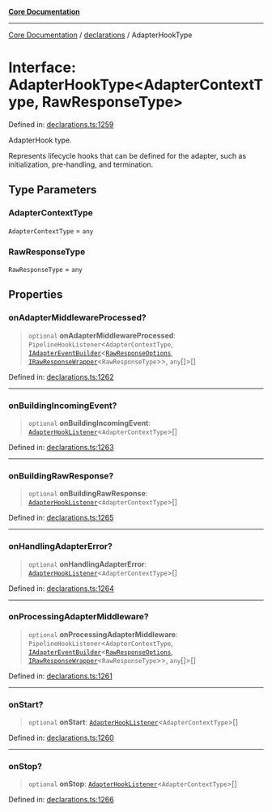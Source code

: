 [**Core Documentation**](../../README.md)

***

[Core Documentation](../../README.md) / [declarations](../README.md) / AdapterHookType

# Interface: AdapterHookType\<AdapterContextType, RawResponseType\>

Defined in: [declarations.ts:1259](https://github.com/stonemjs/core/blob/e2fddc9518734748c09a72d4b4064dd1d4c1288c/src/declarations.ts#L1259)

AdapterHook type.

Represents lifecycle hooks that can be defined for the adapter, such as initialization, pre-handling, and termination.

## Type Parameters

### AdapterContextType

`AdapterContextType` = `any`

### RawResponseType

`RawResponseType` = `any`

## Properties

### onAdapterMiddlewareProcessed?

> `optional` **onAdapterMiddlewareProcessed**: `PipelineHookListener`\<`AdapterContextType`, [`IAdapterEventBuilder`](IAdapterEventBuilder.md)\<[`RawResponseOptions`](RawResponseOptions.md), [`IRawResponseWrapper`](IRawResponseWrapper.md)\<`RawResponseType`\>\>, `any`[]\>[]

Defined in: [declarations.ts:1262](https://github.com/stonemjs/core/blob/e2fddc9518734748c09a72d4b4064dd1d4c1288c/src/declarations.ts#L1262)

***

### onBuildingIncomingEvent?

> `optional` **onBuildingIncomingEvent**: [`AdapterHookListener`](../type-aliases/AdapterHookListener.md)\<`AdapterContextType`\>[]

Defined in: [declarations.ts:1263](https://github.com/stonemjs/core/blob/e2fddc9518734748c09a72d4b4064dd1d4c1288c/src/declarations.ts#L1263)

***

### onBuildingRawResponse?

> `optional` **onBuildingRawResponse**: [`AdapterHookListener`](../type-aliases/AdapterHookListener.md)\<`AdapterContextType`\>[]

Defined in: [declarations.ts:1265](https://github.com/stonemjs/core/blob/e2fddc9518734748c09a72d4b4064dd1d4c1288c/src/declarations.ts#L1265)

***

### onHandlingAdapterError?

> `optional` **onHandlingAdapterError**: [`AdapterHookListener`](../type-aliases/AdapterHookListener.md)\<`AdapterContextType`\>[]

Defined in: [declarations.ts:1264](https://github.com/stonemjs/core/blob/e2fddc9518734748c09a72d4b4064dd1d4c1288c/src/declarations.ts#L1264)

***

### onProcessingAdapterMiddleware?

> `optional` **onProcessingAdapterMiddleware**: `PipelineHookListener`\<`AdapterContextType`, [`IAdapterEventBuilder`](IAdapterEventBuilder.md)\<[`RawResponseOptions`](RawResponseOptions.md), [`IRawResponseWrapper`](IRawResponseWrapper.md)\<`RawResponseType`\>\>, `any`[]\>[]

Defined in: [declarations.ts:1261](https://github.com/stonemjs/core/blob/e2fddc9518734748c09a72d4b4064dd1d4c1288c/src/declarations.ts#L1261)

***

### onStart?

> `optional` **onStart**: [`AdapterHookListener`](../type-aliases/AdapterHookListener.md)\<`AdapterContextType`\>[]

Defined in: [declarations.ts:1260](https://github.com/stonemjs/core/blob/e2fddc9518734748c09a72d4b4064dd1d4c1288c/src/declarations.ts#L1260)

***

### onStop?

> `optional` **onStop**: [`AdapterHookListener`](../type-aliases/AdapterHookListener.md)\<`AdapterContextType`\>[]

Defined in: [declarations.ts:1266](https://github.com/stonemjs/core/blob/e2fddc9518734748c09a72d4b4064dd1d4c1288c/src/declarations.ts#L1266)
